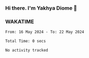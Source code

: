 ### Hi there. I'm Yakhya Diome 👋

### WAKATIME
<!--START_SECTION:waka-->

```txt
From: 16 May 2024 - To: 22 May 2024

Total Time: 0 secs

No activity tracked
```

<!--END_SECTION:waka-->

